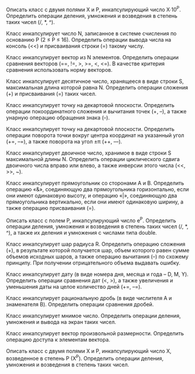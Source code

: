 Описать класс с двумя полями X и P, инкапсулирующий число X∙10<sup>P</sup>. Определить операции деления, умножения и возведения в степень таких чисел (/, \*, ^).

Класс инкапсулирует число N, записанное в системе счисления по основанию P (2 ≤ P ≤ 16). Определить операции вывода числа на консоль (&lt;&lt;) и присваивания строки (=) такому числу.

Класс инкапсулирует вектор из N элементов. Определить операции сравнения векторов (==, !=, &gt;, &gt;=, &lt;, &lt;=). В качестве критерия сравнения использовать норму векторов.

Класс инкапсулирует десятичное число, хранящееся в виде строки S, максимальная длина которой равна N. Определить операции сложения (+) и присваивания (=) таких чисел.

Класс инкапсулирует точку на декартовой плоскости. Определить операции покоординатного сложения и вычитания точек (+, –), а также унарную операцию обращения знака (–).

Класс инкапсулирует точку на декартовой плоскости. Определить операции поворота точки вокруг центра координат на указанный угол (+=, –=), а также поворота на угол ±π (++, ––).

Класс инкапсулирует двоичное число, хранимое в виде строки S максимальной длины N. Определить операции циклического сдвига двоичного числа вправо или влево, а также инверсии этого числа (&lt;&lt;, &gt;&gt;, ~).

Класс инкапсулирует прямоугольник со сторонами A и B. Определить операцию «&», соединяющую два прямоугольника горизонтально, если они имеют одинаковую высоту, и операцию «|», соединяющую два прямоугольника вертикально, если они имеют одинаковую ширину, а также операцию присваивания (=).

Описать класс с полем P, инкапсулирующий число e<sup>P</sup>. Определить операции деления, умножения и возведения в степень таких чисел (/, \*, ^), а также их деления и умножения с числами типа double.

Класс инкапсулирует шар радиуса R. Определить операцию сложения (+), в результате которой получается шар, объем которого равен сумме объемов исходных шаров, а также операцию вычитания (–) по схожему принципу. При получении отрицательного объема выдавать ошибку.

Класс инкапсулирует дату (в виде номера дня, месяца и года – D, M, Y). Определить операции сравнения дат (&lt;, &gt;), а также увеличения и уменьшения даты на целое количество дней (+=, –=).

Класс инкапсулирует рациональную дробь (в виде числителя A и знаменателя B). Определить операции сравнения дробей.

Класс инкапсулирует мнимое число. Определить операции деления, умножения и вывода на экран таких чисел.

Класс инкапсулирует вектор произвольной размерности. Определить операцию доступа к элементам вектора.

Описать класс с двумя полями X и P, инкапсулирующий число X, возведенное в степень P (X<sup>P</sup>). Определить операции деления, умножения и возведения в степень таких чисел.
